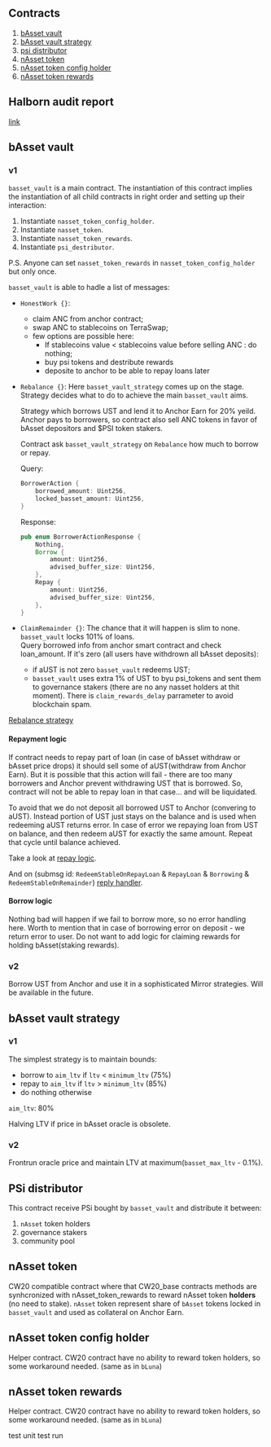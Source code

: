 ## Contracts

1. [bAsset vault](#basset-vault)
2. [bAsset vault strategy](#basset-vault-strategy)
3. [psi distributor](#psi-distributor)
4. [nAsset token](#nasset-token)
5. [nAsset token config holder](#nasset-token-config-holder)
6. [nAsset token rewards](#nasset-token-rewards)

## Halborn audit report

[link](https://github.com/HalbornSecurity/PublicReports/blob/master/CosmWasm%20Smart%20Contract%20Audits/Nexus_Protocol_CosmWasm_Smart_Contract_Security_Audit_Report_Halborn%20v1.1.pdf)

## bAsset vault

### v1

`basset_vault` is a main contract. The instantiation of this contract implies the instantiation of all child contracts in right order and setting up their interaction:

1. Instantiate `nasset_token_config_holder`.
2. Instantiate `nasset_token`.
3. Instantiate `nasset_token_rewards`.
4. Instantiate `psi_destributor`.

P.S. Anyone can set `nasset_token_rewards` in `nasset_token_config_holder` but only once.

`basset_vault` is able to hadle a list of messages:
- `HonestWork {}`:
    - claim ANC from anchor contract;
    - swap ANC to stablecoins on TerraSwap;
    - few options are possible here: 
        - If stablecoins value < stablecoins value before selling ANC : do nothing;
        - buy psi tokens and destribute rewards
        - deposite to anchor to be able to repay loans later
- `Rebalance {}`:
    Here `basset_vault_strategy` comes up on the stage. Strategy decides what to do to achieve the main `basset_vault` aims.

    Strategy which borrows UST and lend it to Anchor Earn for 20% yeild.
    Anchor pays to borrowers, so contract also sell ANC tokens in favor of bAsset depositors and \$PSI token stakers.

    Contract ask `basset_vault_strategy` on `Rebalance` how much to borrow or repay.

    Query:
    ```rust
    BorrowerAction {
        borrowed_amount: Uint256,
        locked_basset_amount: Uint256,
    }
    ```

    Response:
    ```rust
    pub enum BorrowerActionResponse {
        Nothing,
        Borrow {
            amount: Uint256,
            advised_buffer_size: Uint256,
        },
        Repay {
            amount: Uint256,
            advised_buffer_size: Uint256,
        },
    }
    ```
- `ClaimRemainder {}`:
    The chance that it will happen is slim to none.
    `basset_vault` locks 101% of loans.   
    Query borrowed info from anchor smart contract and check loan_amount. If it's zero (all users have withdrown all bAsset deposits):  
    - if aUST is not zero `basset_vault` redeems UST;
    - `basset_vault` uses extra 1% of UST to byu psi_tokens and sent them to governance stakers (there are no any nasset holders at thit moment).
There is `claim_rewards_delay` parrameter to avoid blockchain spam.

[Rebalance strategy](#basset-vault-strategy)

#### Repayment logic

If contract needs to repay part of loan (in case of bAsset withdraw or bAsset price drops) it should sell 
some of aUST(withdraw from Anchor Earn). But it is possible that this action will fail - there are too many borrowers
and Anchor prevent withdrawing UST that is borrowed. So, contract will not be able to repay loan in that case...
and will be liquidated.

To avoid that we do not deposit all borrowed UST to Anchor (convering to aUST). Instead portion of UST just stays on the balance
and is used when redeeming aUST returns error.
In case of error we repaying loan from UST on balance, and then redeem aUST for exactly the same amount. Repeat that cycle until
balance achieved.

Take a look at [repay logic](./contracts/basset_vault/src/commands.rs#L396).

And on (submsg id: `RedeemStableOnRepayLoan` & `RepayLoan` & `Borrowing` & `RedeemStableOnRemainder`) [reply handler](./contracts/basset_vault/src/contract.rs#L82).

#### Borrow logic

Nothing bad will happen if we fail to borrow more, so no error handling here.
Worth to mention that in case of borrowing error on deposit - we return error to user. Do not want to add logic for claiming rewards for holding bAsset(staking rewards).

### v2

Borrow UST from Anchor and use it in a sophisticated Mirror strategies.
Will be available in the future.

## bAsset vault strategy

### v1

The simplest strategy is to maintain bounds:
* borrow to `aim_ltv` if `ltv` < `minimum_ltv` (75%)
* repay to `aim_ltv` if `ltv` > `minimum_ltv` (85%)
* do nothing otherwise

`aim_ltv`: 80%


Halving LTV if price in bAsset oracle is obsolete.

### v2

Frontrun oracle price and maintain LTV at maximum(`basset_max_ltv` - 0.1%).

## PSi distributor

This contract receive PSi bought by `basset_vault` and distribute it between:
1. `nAsset` token holders
2. governance stakers
3. community pool

## nAsset token

CW20 compatible contract where that CW20_base contracts methods are synhcronized with nAsset_token_rewards to reward nAsset token **holders** (no need to stake).
`nAsset` token represent share of `bAsset` tokens locked in `basset_vault` and used as collateral on Anchor Earn.

## nAsset token config holder

Helper contract. CW20 contract have no ability to reward token holders, so some workaround needed. (same as in `bLuna`)

## nAsset token rewards

Helper contract. CW20 contract have no ability to reward token holders, so some workaround needed. (same as in `bLuna`)

test unit test run